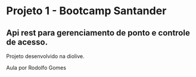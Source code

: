 # Projeto 1 - Bootcamp Santander

Api rest para gerenciamento de ponto e controle de acesso.
--------------------------------------------------------
Projeto desenvolvido na diolive.

Aula por Rodolfo Gomes
